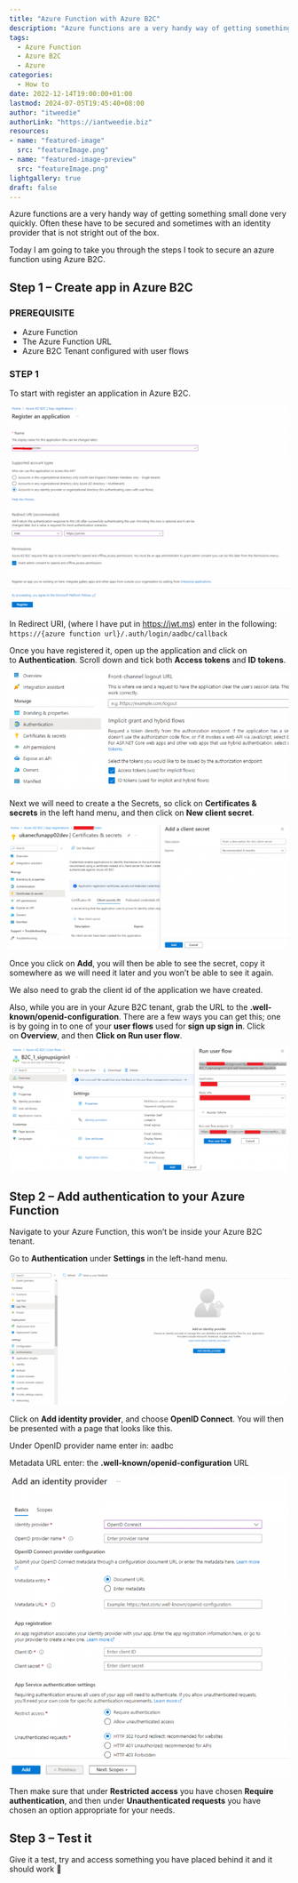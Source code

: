 ```yaml
---
title: "Azure Function with Azure B2C"
description: "Azure functions are a very handy way of getting something small done very quickly. Often these have to be secured and sometimes with an identity provider that is not stright out of the box."
tags:
  - Azure Function
  - Azure B2C
  - Azure
categories:
  - How to
date: 2022-12-14T19:00:00+01:00
lastmod: 2024-07-05T19:45:40+08:00
author: "itweedie"
authorLink: "https://iantweedie.biz"
resources:
- name: "featured-image"
  src: "featureImage.png"
- name: "featured-image-preview"
  src: "featureImage.png"
lightgallery: true
draft: false
---
```

Azure functions are a very handy way of getting something small done very quickly. Often these have to be secured and sometimes with an identity provider that is not stright out of the box.

Today I am going to take you through the steps I took to secure an azure function using Azure B2C.

## Step 1 – Create app in Azure B2C

### PREREQUISITE

- Azure Function
- The Azure Function URL
- Azure B2C Tenant configured with user flows

### STEP 1

To start with register an application in Azure B2C.

![](img/image.png)

In Redirect URI, (where I have put in https://jwt.ms) enter in the following: `https://{azure function url}/.auth/login/aadbc/callback`

Once you have registered it, open up the application and click on to **Authentication**. Scroll down and tick both **Access tokens** and **ID tokens**.

![](img/image-1.png)

Next we will need to create a the Secrets, so click on **Certificates & secrets** in the left hand menu, and then click on **New client secret**.

![](img/image-2.png)

Once you click on **Add**, you will then be able to see the secret, copy it somewhere as we will need it later and you won’t be able to see it again.

We also need to grab the client id of the application we have created.

Also, while you are in your Azure B2C tenant, grab the URL to the **.well-known/openid-configuration**. There are a few ways you can get this; one is by going in to one of your **user flows** used for **sign up sign in**. Click on **Overview**, and then **Click on Run user flow**.

![](img/image-4.png)

## Step 2 – Add authentication to your Azure Function

Navigate to your Azure Function, this won’t be inside your Azure B2C tenant.

Go to **Authentication** under **Settings** in the left-hand menu.

![](img/image-5.png)

Click on **Add identity provider**, and choose **OpenID Connect**. You will then be presented with a page that looks like this.

Under OpenID provider name enter in: aadbc

Metadata URL enter: the **.well-known/openid-configuration** URL

![](img/image-6.png)

Then make sure that under **Restricted access** you have chosen **Require authentication**, and then under **Unauthenticated requests** you have chosen an option appropriate for your needs.

## Step 3 – Test it

Give it a test, try and access something you have placed behind it and it should work 🙂